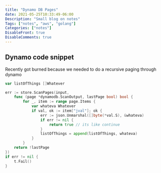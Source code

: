 ```yaml
---
title: "Dynamo DB Pages"
date: 2021-05-25T10:33:49-06:00
Description: "Small blog on notes"
Tags: ["notes", "aws", "golang"]
Categories: ["notes"]
DisableFront: true
DisableComments: true
---
```


## Dynamo code snippet

Recently got burned because we needed to do a recursive paging through dynamo

```go
var listOfThings []Whatever

err := store.ScanPages(input,
    func (page *dynamodb.ScanOutput, lastPage bool) bool {
        for _, item := range page.Items {
            var whateva Whatever
            if val, ok := item["jval"]; ok {
                err := json.Unmarshal([]byte(*val.S), &whateva)
                if err != nil {
                    return true // its like continue
                }
                listOfThings = append(listOfThings, whateva)
            }
        }
    return !lastPage
})
if err != nil {
    t.Fail()
}
```